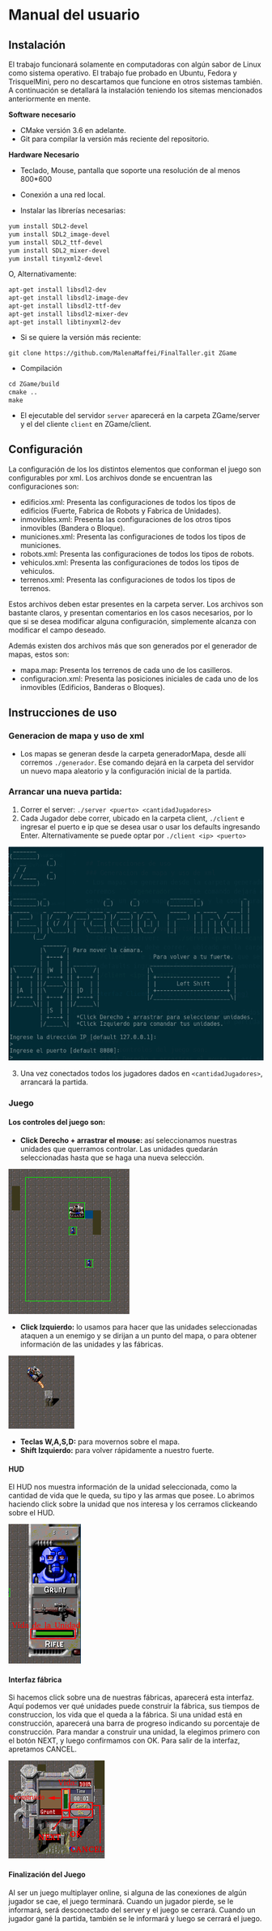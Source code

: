 # Manual del usuario


## Instalación
El trabajo funcionará solamente en computadoras con algún sabor de Linux como sistema operativo.
El trabajo fue probado en Ubuntu, Fedora y TrisquelMini, pero no descartamos que funcione en otros sistemas también. A continuación se detallará la instalación teniendo los sitemas mencionados anteriormente en mente.

__Software necesario__
* CMake versión 3.6 en adelante.
* Git para compilar la versión más reciente del repositorio.


__Hardware Necesario__
* Teclado, Mouse, pantalla que soporte una resolución de al menos 800*600
* Conexión a una red local.

* Instalar las librerías necesarias:
```
yum install SDL2-devel
yum install SDL2_image-devel
yum install SDL2_ttf-devel
yum install SDL2_mixer-devel
yum install tinyxml2-devel
```
O, Alternativamente:
```
apt-get install libsdl2-dev
apt-get install libsdl2-image-dev
apt-get install libsdl2-ttf-dev
apt-get install libsdl2-mixer-dev
apt-get install libtinyxml2-dev
```

* Si se quiere la versión más reciente:

```
git clone https://github.com/MalenaMaffei/FinalTaller.git ZGame
```

* Compilación
```
cd ZGame/build
cmake ..
make
```

* El ejecutable del servidor ```server``` aparecerá en la carpeta ZGame/server y el del cliente ```client``` en ZGame/client.


## Configuración
La configuración de los los distintos elementos que conforman el juego son configurables por xml. Los archivos donde se encuentran las configuraciones son:

- edificios.xml: Presenta las configuraciones de todos los tipos de edificios (Fuerte, Fabrica de Robots y Fabrica de Unidades).
- inmovibles.xml: Presenta las configuraciones de los otros tipos inmovibles (Bandera o Bloque).
- municiones.xml: Presenta las configuraciones de todos los tipos de municiones.
- robots.xml: Presenta las configuraciones de todos los tipos de robots.
- vehiculos.xml: Presenta las configuraciones de todos los tipos de vehiculos.
- terrenos.xml: Presenta las configuraciones de todos los tipos de terrenos.

Estos archivos deben estar presentes en la carpeta server. Los archivos son bastante claros, y presentan comentarios en los casos necesarios, por lo que si se desea modificar alguna configuración, simplemente alcanza con modificar el campo deseado.

Además existen dos archivos más que son generados por el generador de mapas, estos son:

- mapa.map: Presenta los terrenos de cada uno de los casilleros.
- configuracion.xml: Presenta las posiciones iniciales de cada uno de los inmovibles (Edificios, Banderas o Bloques).


## Instrucciones de uso
### Generacion de mapa y uso de xml
* Los mapas se generan desde la carpeta generadorMapa, desde allí corremos ```./generador```. Ese comando dejará en la carpeta del servidor un nuevo mapa aleatorio y la configuración inicial de la partida.

### Arrancar una nueva partida:
1. Correr el server:  ```./server <puerto> <cantidadJugadores>```
2. Cada Jugador debe correr, ubicado en la carpeta client, ```./client``` e ingresar el puerto e ip que se desea usar o usar los defaults ingresando Enter. Alternativamente se puede optar por ```./client <ip> <puerto>```

![Interfaz Cliente](img/interfazcliente.png)

3. Una vez conectados todos los jugadores dados en ```<cantidadJugadores>```, arrancará la partida.

### Juego
#### Los controles del juego son:
* __Click Derecho + arrastrar el mouse:__ así seleccionamos nuestras unidades que querramos controlar. Las unidades quedarán seleccionadas hasta que se haga una nueva selección.

![Seleccion de Unidades](img/seleccionunidades.png)
* __Click Izquierdo:__ lo usamos para hacer que las unidades seleccionadas ataquen a un enemigo y se dirijan a un punto del mapa, o para obtener información de las unidades y las fábricas.

![Ataque](img/ataque.png)
* __Teclas W,A,S,D:__ para movernos sobre el mapa.
* __Shift Izquierdo:__ para volver rápidamente a nuestro fuerte.

#### HUD
El HUD nos muestra información de la unidad seleccionada, como la cantidad de vida que le queda, su tipo y las armas que posee. Lo abrimos haciendo click sobre la unidad que nos interesa y los cerramos clickeando sobre el HUD.

![HUD](img/hud.png)
#### Interfaz fábrica
Si hacemos click sobre una de nuestras fábricas, aparecerá esta interfaz. Aquí podemos ver qué unidades puede construir la fábrica, sus tiempos de construccion, los vida que el queda a la fábrica.
Si una unidad está en construcción, aparecerá una barra de progreso indicando su porcentaje de construcción. Para mandar a construir una unidad, la elegimos primero con el botón NEXT, y luego confirmamos con OK. Para salir de la interfaz, apretamos CANCEL.

![Fábrica](img/fabrica.png)

#### Finalización del Juego
Al ser un juego multiplayer online, si alguna de las conexiones de algún jugador se cae, el juego terminará.
Cuando un jugador pierde, se le informará, será desconectado del server y el juego se cerrará.
Cuando un jugador gané la partida, también se le informará y luego se cerrará el juego.
